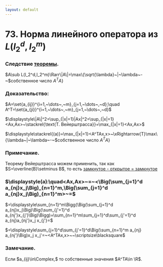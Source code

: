 ```yaml
---
layout: default
---
```

# 73. Норма линейного оператора из $L(l_2^d,l_2^m)$

### Следствие [теоремы](sem2/notes/analysis/exam/72.md).
$A\sub L(l_2^d,l_2^m)\Rarr\|A\|=\max\{\sqrt{\lambda}~|~\lambda~-~$собственное число $A^TA\}$

### Доказательство:
$A=\set{a_{ij}}^{i=1,~\dots~,~m}_{j=1,~\dots~,~d};\quad A^T=\set{a_{ji}}^{i=1,~\dots~,~m}_{j=1,~\dots~,~d}$

$\displaystyle\|A\|^2=\sup_{|x|=1}|Ax|^2=\sup_{|x|=1}<Ax,Ax>~\stackrel{\text{Т. Вейерштрасса}}=\max_{|x|=1}<Ax,Ax>$

$\displaystyle\stackrel{(a)}=\max_{|x|=1}<A^TAx,x>~\xRightarrow{Т}\max\{\lambda~|~\lambda~-~$собственное число $A^TA\}$

### Примечание.
Теорему Вейерштрасса можем применить, так как $S=\overline{B}\setminus B$, то есть [замкнутое - открытое = замкнутое](sem2/notes/topology/exam/5.md)

### $\displaystyle(a):\quad<Ax,Ax>~=~<\Big(\sum_{j=1}^d a_{nj}x_j\Big)_{n=1}^m,\Big(\sum_{j=1}^d a_{nj}x_j\Big)_{n=1}^m>~=$

$=\displaystyle\sum_{n=1}^m\Bigg(\Big(\sum_{j=1}^d a_{nj}x_j\Big)\Big(\sum_{j'=1}^d a_{nj'}x_{j'}\Big)\Bigg)=\sum_{n=1}^m\sum_{j=1}^d\sum_{j'=1}^d a_{nj}a_{nj'}x_j x_{j'}=$

$=\displaystyle\sum_{j=1}^d\sum_{j'=1}^d\Big(\sum_{n=1}^m a_{nj} a_{nj'}\Big)x_j x_j'=~<A^TAx,x>~~\scriptsize\blacksquare$

### Замечание.
Если $a_{ij}\in\Complex,$ то собственные значения $A^TA\in \R$.